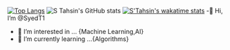 
[![Top Langs](https://github-readme-stats.vercel.app/api/top-langs/?username=SyedT1&layout=compact)](https://github.com/SyedT1/github-readme-stats)
![S Tahsin's GitHub stats](https://github-readme-stats.vercel.app/api?username=SyedT1&show_icons=true&theme=dark)
[![S'Tahsin's wakatime stats](https://github-readme-stats.vercel.app/api/wakatime?username=SyedT1)](https://github.com/SyedT1/github-readme-stats)
-👋 Hi, I’m @SyedT1 
- 👀 I’m interested in ... {Machine Learning,AI}
- 🌱 I’m currently learning ...{Algorithms}
<!---
- 💞️ I’m looking to collaborate on ...{Future Projects}
- 📫 How to reach me ...{}
SyedT1/SyedT1 is a ✨ special ✨ repository because its `README.md` (this file) appears on your GitHub profile.
You can click the Preview link to take a look at your changes.
--->
